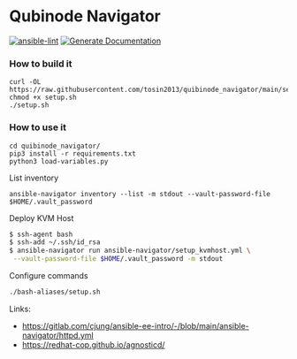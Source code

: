 # Qubinode Navigator


[![ansible-lint](https://github.com/tosin2013/quibinode_navigator/actions/workflows/ansible-lint.yml/badge.svg)](https://github.com/tosin2013/quibinode_navigator/actions/workflows/ansible-lint.yml)
[![Generate Documentation](https://github.com/tosin2013/quibinode_navigator/actions/workflows/generate-documentation.yml/badge.svg)](https://github.com/tosin2013/quibinode_navigator/actions/workflows/generate-documentation.yml)

### How to build it
```
curl -OL https://raw.githubusercontent.com/tosin2013/quibinode_navigator/main/setup.sh
chmod +x setup.sh
./setup.sh
```

### How to use it
```
cd quibinode_navigator/
pip3 install -r requirements.txt
python3 load-variables.py
```


List inventory 
```
ansible-navigator inventory --list -m stdout --vault-password-file $HOME/.vault_password
```

Deploy KVM Host
```bash 
$ ssh-agent bash
$ ssh-add ~/.ssh/id_rsa
$ ansible-navigator run ansible-navigator/setup_kvmhost.yml \
 --vault-password-file $HOME/.vault_password -m stdout 
```

Configure commands 
```bash 
./bash-aliases/setup.sh
```


Links: 
* https://gitlab.com/cjung/ansible-ee-intro/-/blob/main/ansible-navigator/httpd.yml
* https://redhat-cop.github.io/agnosticd/
